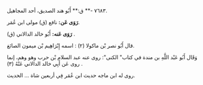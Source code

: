 ٧٦٨٣ -** ق:** أَبُو هند الصديق، أحد المجاهيل.

**رَوَى عَن:** نافع (ق) مولى ابن عُمَر.

**رَوَى عَنه:** أَبُو خالد الدالاني (ق) .

قال أَبُو نصر بْن ماكولا (٢) : اسمه إِبْرَاهِيم بْن ميمون الصائغ.

وَقَال أَبُو عَبْد اللَّهِ بن مندة في كتاب" الكنى": روى عنه عبد السلام بْن حرب وهو وهم، إنما روى عَن أَبِي خالد الدالاني عَنْهُ (٣) .

روى له ابن ماجه حديث ابن عُمَر فِي أربعين شاة ... الحديث.